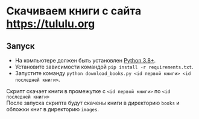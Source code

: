 # Скачиваем книги с сайта https://tululu.org

## Запуск

- На компьютере должен быть установлен [Python 3.8+]('https://www.python.org').
- Установите зависимости командой `pip install -r requirements.txt`.
- Запустите команду `python download_books.py <id первой книги> <id последней книги>`.

Скрипт скачает книги в промежутке c `<id первой книги>` по `<id последней книги>`  
После запуска скрипта будут скачены книги в директорию `books` и обложки книг в директорию `images`.  
